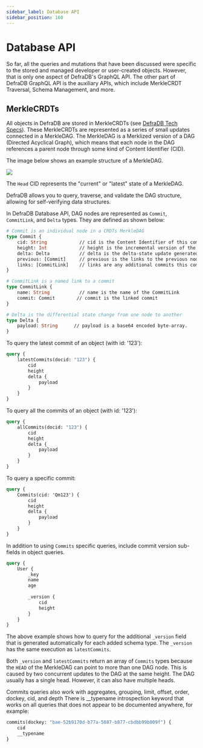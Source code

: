 ```yaml
---
sidebar_label: Database API
sidebar_position: 160
---
```

# Database API

So far, all the queries and mutations that have been discussed were specific to the stored and managed developer or user-created objects. However, that is only one aspect of DefraDB's GraphQL API. The other part of DefraDB GraphQL API is the auxiliary APIs, which include MerkleCRDT Traversal, Schema Management, and more.

## MerkleCRDTs

All objects in DefraDB are stored in MerkleCRDTs (see [DefraDB Tech Specs](../tech-spec/defradb-tech-spec.md)). These MerkleCRDTs are represented as a series of small updates connected in a MerkleDAG. The MerkleDAG is a Merklized version of a DAG (Directed Acyclical Graph), which means that each node in the DAG references a parent node through some kind of Content Identifier (CID).

The image below shows an example structure of a MerkleDAG.

![](https://mvpworkshop.co/wp-content/uploads/2021/01/ipfs-inarticle7.jpeg)

The `Head` CID represents the "current" or "latest" state of a MerkleDAG.

DefraDB allows you to query, traverse, and validate the DAG structure, allowing for self-verifying data structures. 

In DefraDB Database API, DAG nodes are represented as `Commit`, `CommitLink`, and `Delta` types. They are defined as shown below:

```graphql
# Commit is an individual node in a CRDTs MerkleDAG
type Commit {
    cid: String            // cid is the Content Identifier of this commit
    height: Int            // height is the incremental version of the current commit
    delta: Delta           // delta is the delta-state update generated by a CRDT mutation 
    previous: [Commit]     // previous is the links to the previous node in the MerkleDAG
    links: [CommitLink]    // links are any additional commits this commit may reference.
}

# CommitLink is a named link to a commit
type CommitLink {
    name: String           // name is the name of the CommitLink
    commit: Commit        // commit is the linked commit
}

# Delta is the differential state change from one node to another
type Delta {
    payload: String      // payload is a base64 encoded byte-array.
}
```

To query the latest commit of an object (with id: '123'):
```graphql
query {
    latestCommits(docid: "123") {
        cid
        height
        delta {
            payload
        }
    }
}
```

To query all the commits of an object (with id: '123'):
```graphql
query {
    allCommits(docid: "123") {
        cid
        height
        delta {
            payload
        }
    }
}
```

To query a specific commit:
```graphql 
query {
    Commits(cid: 'Qm123') {
        cid
        height
        delta {
            payload
        }
    }
}
```

In addition to using `Commits` specific queries, include commit version sub-fields in object queries.

```graphql 
query {
    User {
        _key
        name
        age
        
        _version {
            cid
            height
        }
    }
}
```

The above example shows how to query for the additional `_version` field that is generated automatically for each added schema type. The `_version` has the same execution as `latestCommits`.

Both `_version` and `latestCommits` return an array of `Commits` types because the `HEAD` of the MerkleDAG can point to more than one DAG node. This is caused by two concurrent updates to the DAG at the same height. The DAG usually has a single head. However, it can also have multiple heads.

Commits queries also work with aggregates, grouping, limit, offset, order, dockey, cid, and depth
There is __typename introspection keyword that works on all queries that does not appear to be documented anywhere, for example:

```graphql 
commits(dockey: "bae-52b9170d-b77a-5887-b877-cbdbb99b009f") {
    cid
    __typename
}
```
